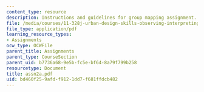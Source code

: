 ```yaml
---
content_type: resource
description: Instructions and guidelines for group mapping assignment.
file: /media/courses/11-328j-urban-design-skills-observing-interpreting-and-representing-the-city-fall-2004/bd460f259afdf9121dd7f681ffdcb482_assn2a.pdf
file_type: application/pdf
learning_resource_types:
- Assignments
ocw_type: OCWFile
parent_title: Assignments
parent_type: CourseSection
parent_uid: b7736a68-9e5b-fc5e-bf64-8a79f799b258
resourcetype: Document
title: assn2a.pdf
uid: bd460f25-9afd-f912-1dd7-f681ffdcb482
---
```

